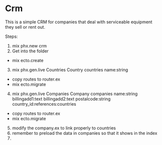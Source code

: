 # Crm

This is a simple CRM for companies that deal with serviceable equipment they sell or rent out.

Steps:
1. mix phx.new crm
2. Get into the folder
  - mix ecto.create
3. mix phx.gen.live Countries Country countries name:string
  - copy routes to router.ex
  - mix ecto.migrate
4. mix phx.gen.live Companies Company companies name:string billingadd1:text billingadd2:text postalcode:string country_id:references:countries
  - copy routes to router.ex
  - mix ecto.migrate
5. modify the company.ex to link properly to countries
6. remember to preload the data in companies so that it shows in the index
7.
